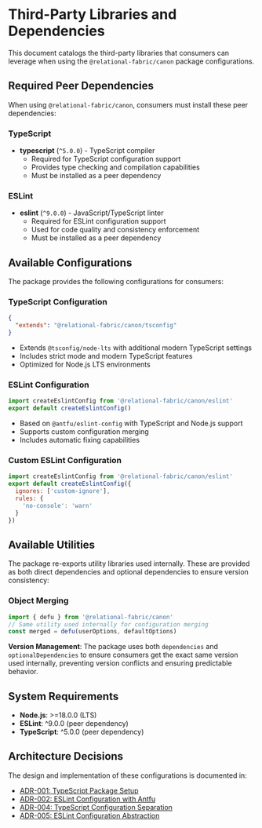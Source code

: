 # Third-Party Libraries and Dependencies

This document catalogs the third-party libraries that consumers can leverage when using the `@relational-fabric/canon` package configurations.

## Required Peer Dependencies

When using `@relational-fabric/canon`, consumers must install these peer dependencies:

### TypeScript
- **typescript** (`^5.0.0`) - TypeScript compiler
  - Required for TypeScript configuration support
  - Provides type checking and compilation capabilities
  - Must be installed as a peer dependency

### ESLint
- **eslint** (`^9.0.0`) - JavaScript/TypeScript linter
  - Required for ESLint configuration support
  - Used for code quality and consistency enforcement
  - Must be installed as a peer dependency

## Available Configurations

The package provides the following configurations for consumers:

### TypeScript Configuration
```json
{
  "extends": "@relational-fabric/canon/tsconfig"
}
```
- Extends `@tsconfig/node-lts` with additional modern TypeScript settings
- Includes strict mode and modern TypeScript features
- Optimized for Node.js LTS environments

### ESLint Configuration
```javascript
import createEslintConfig from '@relational-fabric/canon/eslint'
export default createEslintConfig()
```
- Based on `@antfu/eslint-config` with TypeScript and Node.js support
- Supports custom configuration merging
- Includes automatic fixing capabilities

### Custom ESLint Configuration
```javascript
import createEslintConfig from '@relational-fabric/canon/eslint'
export default createEslintConfig({
  ignores: ['custom-ignore'],
  rules: {
    'no-console': 'warn'
  }
})
```

## Available Utilities

The package re-exports utility libraries used internally. These are provided as both direct dependencies and optional dependencies to ensure version consistency:

### Object Merging
```typescript
import { defu } from '@relational-fabric/canon'
// Same utility used internally for configuration merging
const merged = defu(userOptions, defaultOptions)
```

**Version Management**: The package uses both `dependencies` and `optionalDependencies` to ensure consumers get the exact same version used internally, preventing version conflicts and ensuring predictable behavior.

## System Requirements

- **Node.js**: >=18.0.0 (LTS)
- **ESLint**: ^9.0.0 (peer dependency)
- **TypeScript**: ^5.0.0 (peer dependency)

## Architecture Decisions

The design and implementation of these configurations is documented in:

- [ADR-001: TypeScript Package Setup](../docs/adrs/0001-typescript-package-setup.md)
- [ADR-002: ESLint Configuration with Antfu](../docs/adrs/0002-eslint-configuration-with-antfu.md)
- [ADR-004: TypeScript Configuration Separation](../docs/adrs/0004-typescript-configuration-separation.md)
- [ADR-005: ESLint Configuration Abstraction](../docs/adrs/0005-eslint-configuration-abstraction.md)
